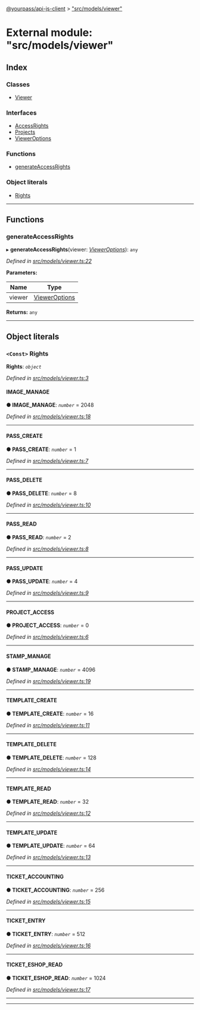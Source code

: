 [@yourpass/api-js-client](../README.md) > ["src/models/viewer"](../modules/_src_models_viewer_.md)

# External module: "src/models/viewer"

## Index

### Classes

* [Viewer](../classes/_src_models_viewer_.viewer.md)

### Interfaces

* [AccessRights](../interfaces/_src_models_viewer_.accessrights.md)
* [Projects](../interfaces/_src_models_viewer_.projects.md)
* [ViewerOptions](../interfaces/_src_models_viewer_.vieweroptions.md)

### Functions

* [generateAccessRights](_src_models_viewer_.md#generateaccessrights)

### Object literals

* [Rights](_src_models_viewer_.md#rights)

---

## Functions

<a id="generateaccessrights"></a>

###  generateAccessRights

▸ **generateAccessRights**(viewer: *[ViewerOptions](../interfaces/_src_models_viewer_.vieweroptions.md)*): `any`

*Defined in [src/models/viewer.ts:22](https://github.com/yourpass/yourpass-api-js-client/blob/c41a8ac/src/models/viewer.ts#L22)*

**Parameters:**

| Name | Type |
| ------ | ------ |
| viewer | [ViewerOptions](../interfaces/_src_models_viewer_.vieweroptions.md) |

**Returns:** `any`

___

## Object literals

<a id="rights"></a>

### `<Const>` Rights

**Rights**: *`object`*

*Defined in [src/models/viewer.ts:3](https://github.com/yourpass/yourpass-api-js-client/blob/c41a8ac/src/models/viewer.ts#L3)*

<a id="rights.image_manage"></a>

####  IMAGE_MANAGE

**● IMAGE_MANAGE**: *`number`* = 2048

*Defined in [src/models/viewer.ts:18](https://github.com/yourpass/yourpass-api-js-client/blob/c41a8ac/src/models/viewer.ts#L18)*

___
<a id="rights.pass_create"></a>

####  PASS_CREATE

**● PASS_CREATE**: *`number`* = 1

*Defined in [src/models/viewer.ts:7](https://github.com/yourpass/yourpass-api-js-client/blob/c41a8ac/src/models/viewer.ts#L7)*

___
<a id="rights.pass_delete"></a>

####  PASS_DELETE

**● PASS_DELETE**: *`number`* = 8

*Defined in [src/models/viewer.ts:10](https://github.com/yourpass/yourpass-api-js-client/blob/c41a8ac/src/models/viewer.ts#L10)*

___
<a id="rights.pass_read"></a>

####  PASS_READ

**● PASS_READ**: *`number`* = 2

*Defined in [src/models/viewer.ts:8](https://github.com/yourpass/yourpass-api-js-client/blob/c41a8ac/src/models/viewer.ts#L8)*

___
<a id="rights.pass_update"></a>

####  PASS_UPDATE

**● PASS_UPDATE**: *`number`* = 4

*Defined in [src/models/viewer.ts:9](https://github.com/yourpass/yourpass-api-js-client/blob/c41a8ac/src/models/viewer.ts#L9)*

___
<a id="rights.project_access"></a>

####  PROJECT_ACCESS

**● PROJECT_ACCESS**: *`number`* = 0

*Defined in [src/models/viewer.ts:6](https://github.com/yourpass/yourpass-api-js-client/blob/c41a8ac/src/models/viewer.ts#L6)*

___
<a id="rights.stamp_manage"></a>

####  STAMP_MANAGE

**● STAMP_MANAGE**: *`number`* = 4096

*Defined in [src/models/viewer.ts:19](https://github.com/yourpass/yourpass-api-js-client/blob/c41a8ac/src/models/viewer.ts#L19)*

___
<a id="rights.template_create"></a>

####  TEMPLATE_CREATE

**● TEMPLATE_CREATE**: *`number`* = 16

*Defined in [src/models/viewer.ts:11](https://github.com/yourpass/yourpass-api-js-client/blob/c41a8ac/src/models/viewer.ts#L11)*

___
<a id="rights.template_delete"></a>

####  TEMPLATE_DELETE

**● TEMPLATE_DELETE**: *`number`* = 128

*Defined in [src/models/viewer.ts:14](https://github.com/yourpass/yourpass-api-js-client/blob/c41a8ac/src/models/viewer.ts#L14)*

___
<a id="rights.template_read"></a>

####  TEMPLATE_READ

**● TEMPLATE_READ**: *`number`* = 32

*Defined in [src/models/viewer.ts:12](https://github.com/yourpass/yourpass-api-js-client/blob/c41a8ac/src/models/viewer.ts#L12)*

___
<a id="rights.template_update"></a>

####  TEMPLATE_UPDATE

**● TEMPLATE_UPDATE**: *`number`* = 64

*Defined in [src/models/viewer.ts:13](https://github.com/yourpass/yourpass-api-js-client/blob/c41a8ac/src/models/viewer.ts#L13)*

___
<a id="rights.ticket_accounting"></a>

####  TICKET_ACCOUNTING

**● TICKET_ACCOUNTING**: *`number`* = 256

*Defined in [src/models/viewer.ts:15](https://github.com/yourpass/yourpass-api-js-client/blob/c41a8ac/src/models/viewer.ts#L15)*

___
<a id="rights.ticket_entry"></a>

####  TICKET_ENTRY

**● TICKET_ENTRY**: *`number`* = 512

*Defined in [src/models/viewer.ts:16](https://github.com/yourpass/yourpass-api-js-client/blob/c41a8ac/src/models/viewer.ts#L16)*

___
<a id="rights.ticket_eshop_read"></a>

####  TICKET_ESHOP_READ

**● TICKET_ESHOP_READ**: *`number`* = 1024

*Defined in [src/models/viewer.ts:17](https://github.com/yourpass/yourpass-api-js-client/blob/c41a8ac/src/models/viewer.ts#L17)*

___

___

